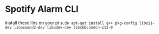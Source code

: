 # Spotify Alarm CLI

install these libs on your pi
`sudo apt-get install g++ pkg-config libx11-dev libasound2-dev libudev-dev libxkbcommon-x11-0`
